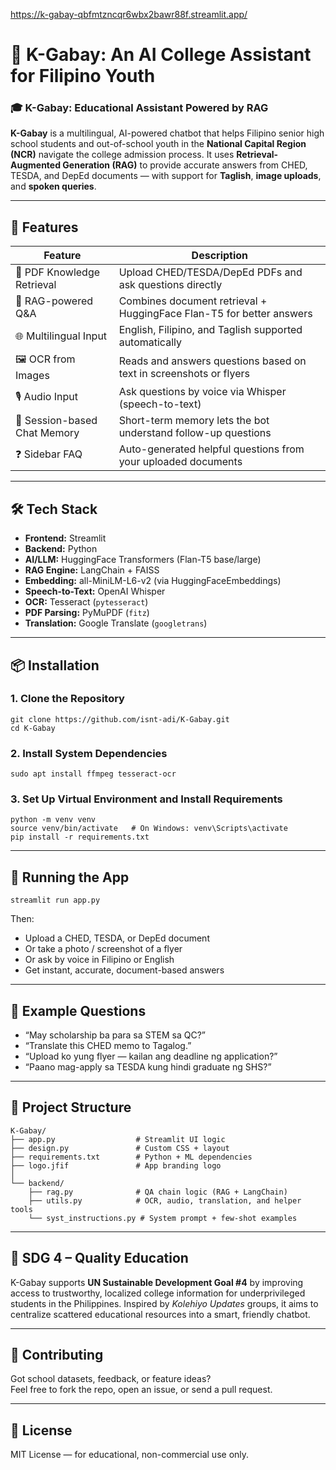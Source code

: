 https://k-gabay-qbfmtzncqr6wbx2bawr88f.streamlit.app/

# 📘 K-Gabay: An AI College Assistant for Filipino Youth

### 🎓 K-Gabay: Educational Assistant Powered by RAG

**K-Gabay** is a multilingual, AI-powered chatbot that helps Filipino senior high school students and out-of-school youth in the **National Capital Region (NCR)** navigate the college admission process. It uses **Retrieval-Augmented Generation (RAG)** to provide accurate answers from CHED, TESDA, and DepEd documents — with support for **Taglish**, **image uploads**, and **spoken queries**.

---

## 🚀 Features

| Feature                          | Description                                                                 |
|----------------------------------|-----------------------------------------------------------------------------|
| 📄 PDF Knowledge Retrieval       | Upload CHED/TESDA/DepEd PDFs and ask questions directly                     |
| 🧠 RAG-powered Q&A               | Combines document retrieval + HuggingFace Flan-T5 for better answers        |
| 🌐 Multilingual Input            | English, Filipino, and Taglish supported automatically                      |
| 🖼️ OCR from Images               | Reads and answers questions based on text in screenshots or flyers         |
| 🎙️ Audio Input                   | Ask questions by voice via Whisper (speech-to-text)                         |
| 🧾 Session-based Chat Memory     | Short-term memory lets the bot understand follow-up questions               |
| ❓ Sidebar FAQ                   | Auto-generated helpful questions from your uploaded documents              |

---

## 🛠️ Tech Stack

- **Frontend:** Streamlit  
- **Backend:** Python  
- **AI/LLM:** HuggingFace Transformers (Flan-T5 base/large)  
- **RAG Engine:** LangChain + FAISS  
- **Embedding:** all-MiniLM-L6-v2 (via HuggingFaceEmbeddings)  
- **Speech-to-Text:** OpenAI Whisper  
- **OCR:** Tesseract (`pytesseract`)  
- **PDF Parsing:** PyMuPDF (`fitz`)  
- **Translation:** Google Translate (`googletrans`)

---

## 📦 Installation

### 1. Clone the Repository

```
git clone https://github.com/isnt-adi/K-Gabay.git
cd K-Gabay
```

### 2. Install System Dependencies

```
sudo apt install ffmpeg tesseract-ocr
```

### 3. Set Up Virtual Environment and Install Requirements

```
python -m venv venv
source venv/bin/activate   # On Windows: venv\Scripts\activate
pip install -r requirements.txt
```

---

## 🧪 Running the App

```
streamlit run app.py
```

Then:
- Upload a CHED, TESDA, or DepEd document
- Or take a photo / screenshot of a flyer
- Or ask by voice in Filipino or English
- Get instant, accurate, document-based answers

---

## 🧠 Example Questions

- “May scholarship ba para sa STEM sa QC?”
- “Translate this CHED memo to Tagalog.”
- “Upload ko yung flyer — kailan ang deadline ng application?”
- “Paano mag-apply sa TESDA kung hindi graduate ng SHS?”

---

## 📁 Project Structure

```
K-Gabay/
├── app.py                  # Streamlit UI logic
├── design.py               # Custom CSS + layout
├── requirements.txt        # Python + ML dependencies
├── logo.jfif               # App branding logo
│
└── backend/
    ├── rag.py              # QA chain logic (RAG + LangChain)
    ├── utils.py            # OCR, audio, translation, and helper tools
    └── syst_instructions.py # System prompt + few-shot examples
```

---

## 🎯 SDG 4 – Quality Education

K-Gabay supports **UN Sustainable Development Goal #4** by improving access to trustworthy, localized college information for underprivileged students in the Philippines. Inspired by *Kolehiyo Updates* groups, it aims to centralize scattered educational resources into a smart, friendly chatbot.

---

## 🤝 Contributing

Got school datasets, feedback, or feature ideas?  
Feel free to fork the repo, open an issue, or send a pull request.

---

## 📜 License

MIT License — for educational, non-commercial use only.
